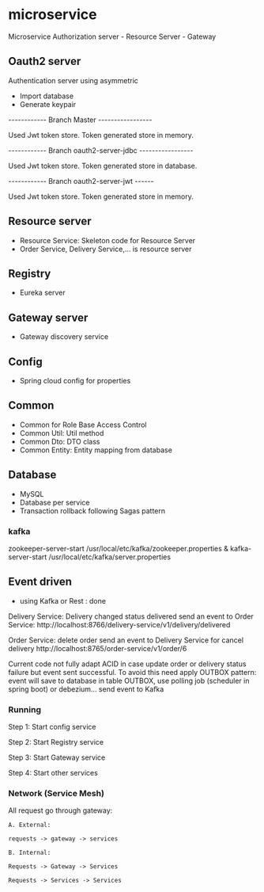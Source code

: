 # microservice
Microservice Authorization server - Resource Server - Gateway

## Oauth2 server
Authentication server using asymmetric

- Import database
- Generate keypair

------------ Branch Master -----------------
 
 Used Jwt token store. Token generated store in memory.
 
------------ Branch oauth2-server-jdbc -----------------
 
 Used Jwt token store. Token generated store in database.
 
------------ Branch oauth2-server-jwt ------
 
 Used Jwt token store. Token generated store in memory.

## Resource server
- Resource Service: Skeleton code for Resource Server
- Order Service, Delivery Service,... is resource server

## Registry
- Eureka server

## Gateway server
- Gateway discovery service

## Config
- Spring cloud config for properties

## Common

- Common for Role Base Access Control
- Common Util: Util method
- Common Dto: DTO class
- Common Entity: Entity mapping from database
 
## Database
- MySQL
- Database per service
- Transaction rollback following Sagas pattern

### kafka
zookeeper-server-start /usr/local/etc/kafka/zookeeper.properties & kafka-server-start /usr/local/etc/kafka/server.properties

## Event driven
- using Kafka or Rest : done

Delivery Service:
Delivery changed status delivered send an event to Order Service:
http://localhost:8766/delivery-service/v1/delivery/delivered

Order Service:
delete order send an event to Delivery Service for cancel delivery
http://localhost:8765/order-service/v1/order/6

Current code not fully adapt ACID in case update order or delivery status failure but event sent successful. To avoid this need apply OUTBOX pattern: event will save to database in table OUTBOX, use polling job (scheduler in spring boot) or debezium... send event to Kafka

### Running
Step 1: Start config service

Step 2: Start Registry service

Step 3: Start Gateway service

Step 4: Start other services

### Network (Service Mesh)

All request go through gateway:

    A. External:
    
    requests -> gateway -> services

    B. Internal: 
    
    Requests -> Gateway -> Services
    
    Requests -> Services -> Services

